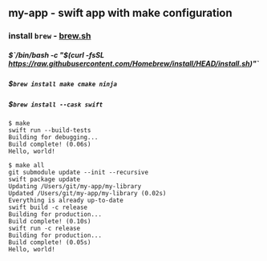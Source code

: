 ## my-app - swift app with make configuration

### install `brew` - [brew.sh](https://brew.sh)
##### $`/bin/bash -c "$(curl -fsSL https://raw.githubusercontent.com/Homebrew/install/HEAD/install.sh)"`
##### $`brew install make cmake ninja`
##### $`brew install --cask swift`

```shell
$ make
swift run --build-tests
Building for debugging...
Build complete! (0.06s)
Hello, world!
```

```shell
$ make all
git submodule update --init --recursive
swift package update
Updating /Users/git/my-app/my-library
Updated /Users/git/my-app/my-library (0.02s)
Everything is already up-to-date
swift build -c release
Building for production...
Build complete! (0.10s)
swift run -c release
Building for production...
Build complete! (0.05s)
Hello, world!
```